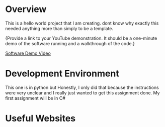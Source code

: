 # Overview

This is a hello world project that I am creating. dont know why exactly this needed anything more than simply to be a template.

{Provide a link to your YouTube demonstration.  It should be a one-minute demo of the software running and a walkthrough of the code.}

[Software Demo Video]([httpyoutube.link.goes.here](https://www.youtube.com/watch?v=AnBMCIVtEGc))

# Development Environment

This one is in python but Honestly, I only did that because the instructions were very unclear and I really just wanted to get this assignment done.
My first assignment will be in C#

# Useful Websites

